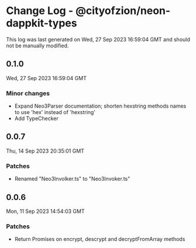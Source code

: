 # Change Log - @cityofzion/neon-dappkit-types

This log was last generated on Wed, 27 Sep 2023 16:59:04 GMT and should not be manually modified.

## 0.1.0
Wed, 27 Sep 2023 16:59:04 GMT

### Minor changes

- Expand Neo3Parser documentation; shorten hexstring methods names to use 'hex' instead of 'hexstring'
- Add TypeChecker

## 0.0.7
Thu, 14 Sep 2023 20:35:01 GMT

### Patches

- Renamed "Neo3Involker.ts" to "Neo3Invoker.ts"

## 0.0.6
Mon, 11 Sep 2023 14:54:03 GMT

### Patches

- Return Promises on encrypt, descrypt and decryptFromArray methods

